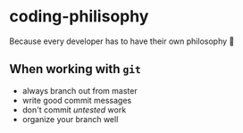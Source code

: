 # coding-philisophy
Because every developer has to have their own philosophy :muscle:


## When working with `git`

- always branch out from master
- write good commit messages
- don't commit *untested* work
- organize your branch well
